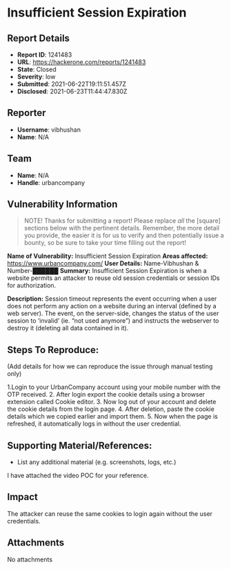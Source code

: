 # Insufficient Session Expiration

## Report Details
- **Report ID**: 1241483
- **URL**: https://hackerone.com/reports/1241483
- **State**: Closed
- **Severity**: low
- **Submitted**: 2021-06-22T19:11:51.457Z
- **Disclosed**: 2021-06-23T11:44:47.830Z

## Reporter
- **Username**: vibhushan
- **Name**: N/A

## Team
- **Name**: N/A
- **Handle**: urbancompany

## Vulnerability Information
> NOTE! Thanks for submitting a report! Please replace *all* the [square] sections below with the pertinent details. Remember, the more detail you provide, the easier it is for us to verify and then potentially issue a bounty, so be sure to take your time filling out the report!

**Name of Vulnerability:** Insufficient Session Expiration
**Areas affected:** https://www.urbancompany.com/
**User Details:** Name-Vibhushan & Number-██████
**Summary:** Insufficient Session Expiration is when a website permits an attacker to reuse old session credentials or session IDs for authorization.

**Description:** Session timeout represents the event occurring when a user does not perform any action on a website during an interval (defined by a web server). The event, on the server-side, changes the status of the user session to ‘invalid’ (ie. “not used anymore”) and instructs the webserver to destroy it (deleting all data contained in it).
## Steps To Reproduce:

(Add details for how we can reproduce the issue through manual testing only)

  1.Login to your UrbanCompany account using your mobile number with the OTP received.
  2. After login export the cookie details using a browser extension called Cookie editor.
  3. Now log out of your account and delete the cookie details from the login page.
  4. After deletion, paste the cookie details which we copied earlier and import them.
  5. Now when the page is refreshed, it automatically logs in without the user credential.


## Supporting Material/References:

  * List any additional material (e.g. screenshots, logs, etc.)

I have attached the video POC for your reference.

## Impact

The attacker can reuse the same cookies to login again without the user credentials.

## Attachments
No attachments
